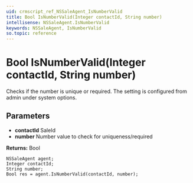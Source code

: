 ```yaml
---
uid: crmscript_ref_NSSaleAgent_IsNumberValid
title: Bool IsNumberValid(Integer contactId, String number)
intellisense: NSSaleAgent.IsNumberValid
keywords: NSSaleAgent, IsNumberValid
so.topic: reference
---
```


# Bool IsNumberValid(Integer contactId, String number)

Checks if the number is unique or required.  The setting is configured from admin under system options.

## Parameters

* **contactId** SaleId
* **number** Number value to check for uniqueness/required

**Returns:** Bool

```crmscript
NSSaleAgent agent;
Integer contactId;
String number;
Bool res = agent.IsNumberValid(contactId, number);
```

